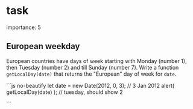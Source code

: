 # task

importance: 5

## European weekday

European countries have days of week starting with Monday \(number 1\), then Tuesday \(number 2\) and till Sunday \(number 7\). Write a function `getLocalDay(date)` that returns the "European" day of week for `date`.

\`\`\`js no-beautify let date = new Date\(2012, 0, 3\); // 3 Jan 2012 alert\( getLocalDay\(date\) \); // tuesday, should show 2

\`\`\`

